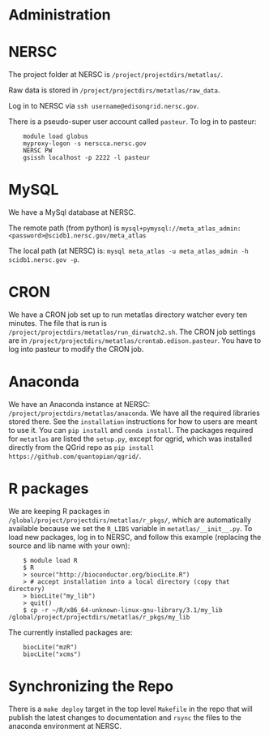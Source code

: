 Administration
==============

NERSC
=====

The project folder at NERSC is `/project/projectdirs/metatlas/`.

Raw data is stored in `/project/projectdirs/metatlas/raw_data`.

Log in to NERSC via `ssh username@edisongrid.nersc.gov`.

There is a pseudo-super user account called `pasteur`. To log in to
pasteur:

```
    module load globus
    myproxy-logon -s nerscca.nersc.gov
    NERSC PW
    gsissh localhost -p 2222 -l pasteur
```

MySQL
=====

We have a MySql database at NERSC.

The remote path (from python) is
`mysql+pymysql://meta_atlas_admin:<password>@scidb1.nersc.gov/meta_atlas`

The local path (at NERSC) is:
`mysql meta_atlas -u meta_atlas_admin -h scidb1.nersc.gov -p`.

CRON
====

We have a CRON job set up to run metatlas directory watcher every ten
minutes. The file that is run is
`/project/projectdirs/metatlas/run_dirwatch2.sh`. The CRON job settings
are in `/project/projectdirs/metatlas/crontab.edison.pasteur`. You have
to log into pasteur to modify the CRON job.

Anaconda
========

We have an Anaconda instance at NERSC:
`/project/projectdirs/metatlas/anaconda`. We have all the required
libraries stored there. See the `installation` instructions for how to
users are meant to use it. You can `pip install` and `conda install`.
The packages required for `metatlas` are listed the `setup.py`, except
for qgrid, which was installed directly from the QGrid repo as
`pip install https://github.com/quantopian/qgrid/`.

R packages
==========

We are keeping R packages in
`/global/project/projectdirs/metatlas/r_pkgs/`, which are automatically
available because we set the `R_LIBS` variable in
`metatlas/__init__.py`. To load new packages, log in to NERSC, and
follow this example (replacing the source and lib name with your own):

```
    $ module load R
    $ R
    > source("http://bioconductor.org/biocLite.R")
    > # accept installation into a local directory (copy that directory)
    > biocLite("my_lib")
    > quit()
    $ cp -r ~/R/x86_64-unknown-linux-gnu-library/3.1/my_lib /global/project/projectdirs/metatlas/r_pkgs/my_lib
```

The currently installed packages are:

```
    biocLite("mzR")
    biocLite("xcms")
```

Synchronizing the Repo
======================

There is a `make deploy` target in the top level `Makefile` in the repo
that will publish the latest changes to documentation and `rsync` the
files to the anaconda environment at NERSC.
